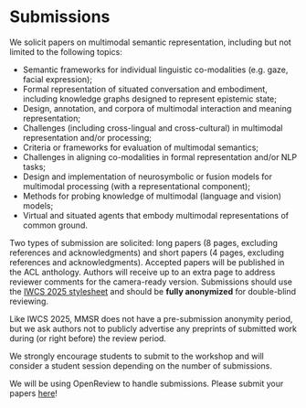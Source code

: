 # Submissions

We solicit papers on multimodal semantic representation, including but not limited to the following topics:
* Semantic frameworks for individual linguistic co-modalities (e.g. gaze, facial expression);
* Formal representation of situated conversation and embodiment, including knowledge graphs designed to represent epistemic state;
* Design, annotation, and corpora of multimodal interaction and meaning representation;
* Challenges (including cross-lingual and cross-cultural) in multimodal representation and/or processing;
* Criteria or frameworks for evaluation of multimodal semantics;
* Challenges in aligning co-modalities in formal representation and/or NLP tasks;
* Design and implementation of neurosymbolic or fusion models for multimodal processing (with a representational component);
* Methods for probing knowledge of multimodal (language and vision) models; 
* Virtual and situated agents that embody multimodal representations of common ground.

Two types of submission are solicited: long papers (8 pages, excluding references and acknowledgments) and short papers (4 pages, excluding references and acknowledgments). Accepted papers will be published in the ACL anthology. Authors will receive up to an extra page to address reviewer comments for the camera-ready version. Submissions should use the [IWCS 2025 stylesheet](https://iwcs2025.github.io/call_for_papers) and should be **fully anonymized** for double-blind reviewing.

Like IWCS 2025, MMSR does not have a pre-submission anonymity period, but we ask authors not to publicly advertise any preprints of submitted work during (or right before) the review period.

We strongly encourage students to submit to the workshop and will consider a student session depending on the number of submissions.

We will be using OpenReview to handle submissions. Please submit your papers [here](https://openreview.net/group?id=IWCS/2025/Workshop/MMSR)!
